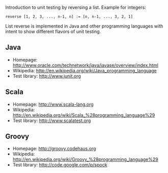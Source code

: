 Introduction to unit testing by reversing a list. Example for integers:

    reverse [1, 2, 3, ..., n-1, n] := [n, n-1, ..., 3, 2, 1]

List reverse is implemented in Java and other programming languages with intent
to show different flavors of unit testing.

## Java

 * Homepage: http://www.oracle.com/technetwork/java/javase/overview/index.html
 * Wikipedia: http://en.wikipedia.org/wiki/Java_programming_language
 * Test library: http://www.junit.org

## Scala

 * Homepage: http://www.scala-lang.org
 * Wikipedia: http://en.wikipedia.org/wiki/Scala_%28programming_language%29
 * Test library: http://www.scalatest.org

## Groovy

 * Homepage: http://groovy.codehaus.org
 * Wikipedia: http://en.wikipedia.org/wiki/Groovy_%28programming_language%29
 * Test library: http://code.google.com/p/spock
